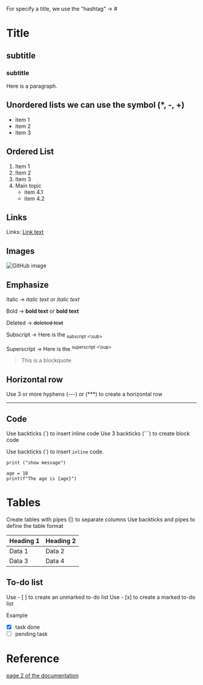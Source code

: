For specify a title, we use the "hashtag" -> #

# Title
## subtitle
### subtitle


Here is a paragraph.


## Unordered lists we can use the symbol (*, -, +)
* item 1
* item 2
* item 3

## Ordered List 
1. Item 1
2. Item 2
3. Item 3
4. Main topic 
   * item 4.1
   * item 4.2
  
## Links
Links:
[Link text](https://senac.blackboard.com/)

## Images
![GitHub image](https://github.com/paulo-xavier/uc10_Documento/blob/main/github.png)


## Emphasize

Italic  -> *italic text* or _italic text_

Bold -> **bold text** or __bold text__

Deleted -> ~~deleted text~~

Subscript -> Here is the <sub> subscript <\sub> 

Superscript -> Here is the <sup> superscript <\sup>

> This is a blockquote

## Horizontal row

Use 3 or more hyphens (---) or (***) to create a horizontal row

---

## Code 

Use backticks (`) to insert inline code
Use 3 backticks (```) to create block code

Use backticks (\`) to insert `inline` code. 

`print ("show message")`

```
age = 18
print(f"The age is {age}")

```

# Tables

Create tables with pipes (|) to separate columns
Use backticks and pipes to define the table format

|  Heading 1 | Heading 2   |
| -----------|  -----------|
|  Data 1    |   Data 2    |
|  Data 3    |   Data 4    |



## To-do list

Use - [ ] to create an unmarked to-do list
Use - [x] to create a marked to-do list 

Example
- [x] task done
- [ ] pending task

# Reference
[page 2 of the documentation](page.md)


